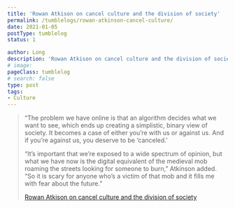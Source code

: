```yaml
---
title: 'Rowan Atkison on cancel culture and the division of society'
permalink: /tumblelogs/rowan-atkinson-cancel-culture/
date: 2021-01-05
postType: tumblelog
status: 1

author: Long
description: 'Rowan Atkison on cancel culture and the division of society'
# image:
pageClass: tumblelog
# search: false
type: post
tags:
- Culture
---
```


> “The problem we have online is that an algorithm decides what we want to see, which ends up creating a simplistic, binary view of society. It becomes a case of either you’re with us or against us. And if you’re against us, you deserve to be ‘canceled.’
>
> “It’s important that we’re exposed to a wide spectrum of opinion, but what we have now is the digital equivalent of the medieval mob roaming the streets looking for someone to burn,” Atkinson added. “So it is scary for anyone who’s a victim of that mob and it fills me with fear about the future.”
>
> <a href="https://variety.com/2021/tv/global/mr-bean-rowan-atkinson-cancel-culture-1234878676/">Rowan Atkison on cancel culture and the division of society</a>
